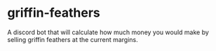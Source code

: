 # griffin-feathers
A discord bot that will calculate how much money you would make by selling griffin feathers at the current margins. 
